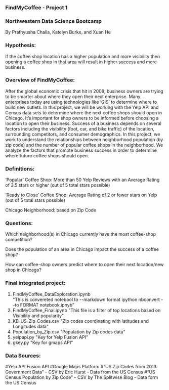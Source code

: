 ### FindMyCoffee - Project 1 
### Northwestern Data Science Bootcamp 

By Prathyusha Challa, Katelyn Burke, and Xuan He 

### Hypothesis:
If the coffee shop location has a higher population and more visibility then opening a coffee shop in that area will result in higher success and more business. 

### Overview of FindMyCoffee: 

After the global economic crisis that hit in 2008, business owners are trying to be smarter about where they open their next enterprise. Many enterprises today are using technologies like ‘GIS’ to determine where to build new outlets. In this project, we will be working with the Yelp API and Census data sets to determine where the next coffee shops should open in Chicago. It’s important for shop owners to be informed before choosing a location to open their business. Success of a business depends on several factors including the visibility (foot, car, and bike traffic) of the location, surrounding competitors, and consumer demographics. In this project, we work to understand the relationships between neighborhood population (by zip code) and the number of popular coffee shops in the neighborhood. We analyze the factors that promote business success in order to determine where future coffee shops should open. 

### Definitions: 
‘Popular’ Coffee Shop: More than 50 Yelp Reviews with an Average Rating of 3.5 stars or higher (out of 5 total stars possible)

‘Ready to Close’ Coffee Shop: Average Rating of 2 or fewer stars on Yelp (out of 5 total stars possible)

Chicago Neighborhood: based on Zip Code 

### Questions: 
Which neighborhood(s) in Chicago currently have the most coffee-shop competition? 

Does the population of an area in Chicago impact the success of a coffee shop?

How can coffee-shop owners predict where to open their next location/new shop in Chicago?

### Final integrated project: 

1. FindMyCoffee_DataExploration.ipynb	
"This is convereted notebool to --markdown format ipython nbconvert --to FORMAT notebook.ipnyb"
2. FindMyCoffee_Final.ipynb
"This file is a filter of top locations based on Visibility and popularity"
3. KB_US_Zip_Codes.csv
"Zip codes coordinating with latitudes and Longitudes data"
4. Population_by_Zip.csv
"Population by Zip codes data"
5. yelpapi.py
"Key for Yelp Fusion API"
6. gkey.py
 "Key for gmaps API"

### Data Sources: 

#Yelp API Fusion API
#Google Maps Platform 
#“US Zip Codes from 2013 Government Data” -  CSV by Eric Hurst - Data from the US Census 
#“US Census Population by Zip Code” - CSV by The Splitwise Blog - Data form the US Census



